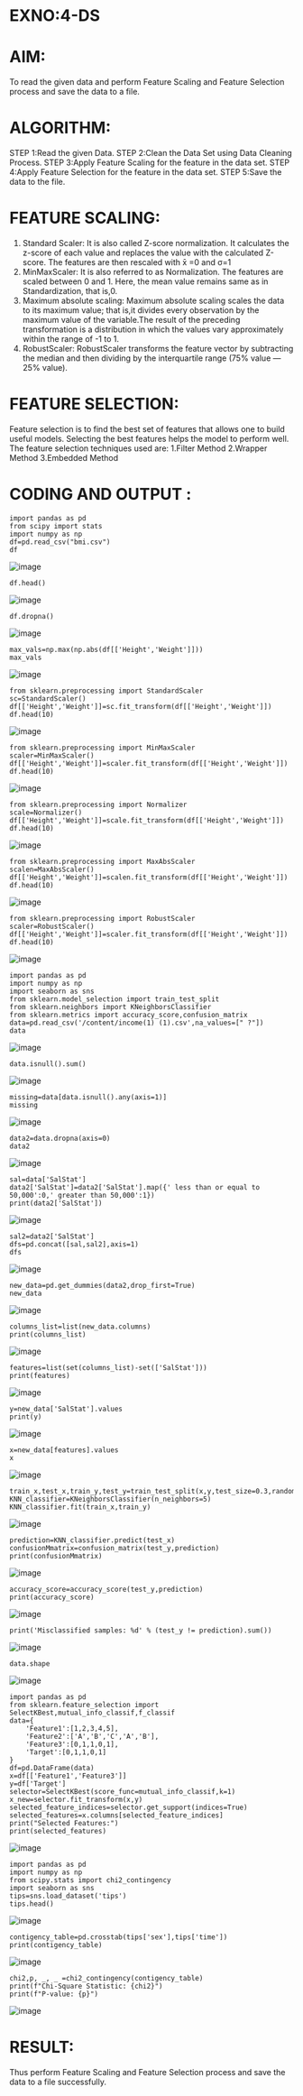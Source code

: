 # EXNO:4-DS
# AIM:
To read the given data and perform Feature Scaling and Feature Selection process and save the
data to a file.

# ALGORITHM:
STEP 1:Read the given Data.
STEP 2:Clean the Data Set using Data Cleaning Process.
STEP 3:Apply Feature Scaling for the feature in the data set.
STEP 4:Apply Feature Selection for the feature in the data set.
STEP 5:Save the data to the file.

# FEATURE SCALING:
1. Standard Scaler: It is also called Z-score normalization. It calculates the z-score of each value and replaces the value with the calculated Z-score. The features are then rescaled with x̄ =0 and σ=1
2. MinMaxScaler: It is also referred to as Normalization. The features are scaled between 0 and 1. Here, the mean value remains same as in Standardization, that is,0.
3. Maximum absolute scaling: Maximum absolute scaling scales the data to its maximum value; that is,it divides every observation by the maximum value of the variable.The result of the preceding transformation is a distribution in which the values vary approximately within the range of -1 to 1.
4. RobustScaler: RobustScaler transforms the feature vector by subtracting the median and then dividing by the interquartile range (75% value — 25% value).

# FEATURE SELECTION:
Feature selection is to find the best set of features that allows one to build useful models. Selecting the best features helps the model to perform well.
The feature selection techniques used are:
1.Filter Method
2.Wrapper Method
3.Embedded Method

# CODING AND OUTPUT :
```
import pandas as pd
from scipy import stats
import numpy as np
df=pd.read_csv("bmi.csv")
df
```
![image](https://github.com/23005529/EXNO-4-DS/assets/139842207/b78ffaf3-f836-4579-a9df-e12d32ba0c9f)
```
df.head()
```
![image](https://github.com/23005529/EXNO-4-DS/assets/139842207/d580afdc-c7f9-4314-8a34-a721edcd0c8a)
```
df.dropna()
```
![image](https://github.com/23005529/EXNO-4-DS/assets/139842207/7297741e-b89a-4bf9-8b4b-d08fbc49ad07)
```
max_vals=np.max(np.abs(df[['Height','Weight']]))
max_vals
```
![image](https://github.com/23005529/EXNO-4-DS/assets/139842207/f7e2222c-3c57-4961-a1ff-e8af2a29ec14)
```
from sklearn.preprocessing import StandardScaler
sc=StandardScaler()
df[['Height','Weight']]=sc.fit_transform(df[['Height','Weight']])
df.head(10)
```
![image](https://github.com/23005529/EXNO-4-DS/assets/139842207/06792929-7c03-46a0-a3a3-79a0ebe41e0f)

```
from sklearn.preprocessing import MinMaxScaler
scaler=MinMaxScaler()
df[['Height','Weight']]=scaler.fit_transform(df[['Height','Weight']])
df.head(10)
```
![image](https://github.com/23005529/EXNO-4-DS/assets/139842207/d03d1951-c2fd-4720-9641-68fcdd4fcdea)
```
from sklearn.preprocessing import Normalizer
scale=Normalizer()
df[['Height','Weight']]=scale.fit_transform(df[['Height','Weight']])
df.head(10)
```
![image](https://github.com/23005529/EXNO-4-DS/assets/139842207/572cd77f-a9ef-4ef8-b6d5-6fe8ab50ad6a)
```
from sklearn.preprocessing import MaxAbsScaler
scalen=MaxAbsScaler()
df[['Height','Weight']]=scalen.fit_transform(df[['Height','Weight']])
df.head(10)
```
![image](https://github.com/23005529/EXNO-4-DS/assets/139842207/1fc8f3c6-9ef2-4e5a-bede-db07045e9769)
```
from sklearn.preprocessing import RobustScaler
scaler=RobustScaler()
df[['Height','Weight']]=scaler.fit_transform(df[['Height','Weight']])
df.head(10)
```
![image](https://github.com/23005529/EXNO-4-DS/assets/139842207/40bbdf66-e0d2-4daa-941d-893e5818b550)
```
import pandas as pd
import numpy as np
import seaborn as sns
from sklearn.model_selection import train_test_split
from sklearn.neighbors import KNeighborsClassifier
from sklearn.metrics import accuracy_score,confusion_matrix
data=pd.read_csv('/content/income(1) (1).csv',na_values=[" ?"])
data
```
![image](https://github.com/23005529/EXNO-4-DS/assets/139842207/c52801f5-4321-4ead-9f2f-b32d1c775a1b)
```
data.isnull().sum()
```
![image](https://github.com/23005529/EXNO-4-DS/assets/139842207/79a2ebcd-13c4-4e4e-b5e5-68a974467e75)
```
missing=data[data.isnull().any(axis=1)]
missing
```
![image](https://github.com/23005529/EXNO-4-DS/assets/139842207/012a48b7-fbed-4ebf-a853-01b0b0f81119)
```
data2=data.dropna(axis=0)
data2
```
![image](https://github.com/23005529/EXNO-4-DS/assets/139842207/009afd1c-ebd3-459f-b701-ca0a84a583fa)
```
sal=data['SalStat']
data2['SalStat']=data2['SalStat'].map({' less than or equal to 50,000':0,' greater than 50,000':1})
print(data2['SalStat'])
```
![image](https://github.com/23005529/EXNO-4-DS/assets/139842207/13b85a6f-83d9-449b-a7b0-179575d1b3f6)
```
sal2=data2['SalStat']
dfs=pd.concat([sal,sal2],axis=1)
dfs
```
![image](https://github.com/23005529/EXNO-4-DS/assets/139842207/c93ee8b1-2929-433d-b5ab-402e9ac4b644)
```
new_data=pd.get_dummies(data2,drop_first=True)
new_data
```
![image](https://github.com/23005529/EXNO-4-DS/assets/139842207/91f1e536-1bb4-46f9-9e3e-237617972aa5)
```
columns_list=list(new_data.columns)
print(columns_list)
```
![image](https://github.com/23005529/EXNO-4-DS/assets/139842207/94198e3a-1c93-4869-b630-8f64a61df10d)
```
features=list(set(columns_list)-set(['SalStat']))
print(features)
```
![image](https://github.com/23005529/EXNO-4-DS/assets/139842207/78ee9aae-c749-43c2-95f7-6e3efda4dad3)
```
y=new_data['SalStat'].values
print(y)
```
![image](https://github.com/23005529/EXNO-4-DS/assets/139842207/526ab729-df5d-43cd-a7de-43a67e2f6682)
```
x=new_data[features].values
x
```
![image](https://github.com/23005529/EXNO-4-DS/assets/139842207/d10d5efc-5e1f-48fe-ba98-e4b890424a6c)
```
train_x,test_x,train_y,test_y=train_test_split(x,y,test_size=0.3,random_state=0)
KNN_classifier=KNeighborsClassifier(n_neighbors=5)
KNN_classifier.fit(train_x,train_y)
```
![image](https://github.com/23005529/EXNO-4-DS/assets/139842207/2e7c4571-880d-485c-9a79-7e68e8655d51)
```
prediction=KNN_classifier.predict(test_x)
confusionMmatrix=confusion_matrix(test_y,prediction)
print(confusionMmatrix)
```
![image](https://github.com/23005529/EXNO-4-DS/assets/139842207/a982d92a-0e4d-41c9-b3e6-e8d31241d000)
```
accuracy_score=accuracy_score(test_y,prediction)
print(accuracy_score)
```
![image](https://github.com/23005529/EXNO-4-DS/assets/139842207/0bfde99d-e27c-4396-9e53-5d2945c68621)
```
print('Misclassified samples: %d' % (test_y != prediction).sum())
```
![image](https://github.com/23005529/EXNO-4-DS/assets/139842207/99f9e88c-185b-46b1-84d8-8535cb72529d)
```
data.shape
```
![image](https://github.com/23005529/EXNO-4-DS/assets/139842207/1f15c920-b9d9-4334-b765-ee2f7856b194)
```
import pandas as pd
from sklearn.feature_selection import SelectKBest,mutual_info_classif,f_classif
data={
    'Feature1':[1,2,3,4,5],
    'Feature2':['A','B','C','A','B'],
    'Feature3':[0,1,1,0,1],
    'Target':[0,1,1,0,1]
}
df=pd.DataFrame(data)
x=df[['Feature1','Feature3']]
y=df['Target']
selector=SelectKBest(score_func=mutual_info_classif,k=1)
x_new=selector.fit_transform(x,y)
selected_feature_indices=selector.get_support(indices=True)
selected_features=x.columns[selected_feature_indices]
print("Selected Features:")
print(selected_features)
```
![image](https://github.com/23005529/EXNO-4-DS/assets/139842207/8da0072b-14c7-4267-a8d4-33fd1936f467)
```
import pandas as pd
import numpy as np
from scipy.stats import chi2_contingency
import seaborn as sns
tips=sns.load_dataset('tips')
tips.head()
```
![image](https://github.com/23005529/EXNO-4-DS/assets/139842207/a08f594f-c667-4a2e-8bb1-5cd464ba8ac7)
```
contigency_table=pd.crosstab(tips['sex'],tips['time'])
print(contigency_table)
```
![image](https://github.com/23005529/EXNO-4-DS/assets/139842207/d271ed52-cc58-45b5-8323-442fe0fcbe70)
```
chi2,p, _, _ =chi2_contingency(contigency_table)
print(f"Chi-Square Statistic: {chi2}")
print(f"P-value: {p}")
```
![image](https://github.com/23005529/EXNO-4-DS/assets/139842207/dc43f2e5-3115-4ea7-8ccb-15d0d6f3e6a1)

# RESULT:

Thus perform Feature Scaling and Feature Selection process and save the data to a file successfully.

